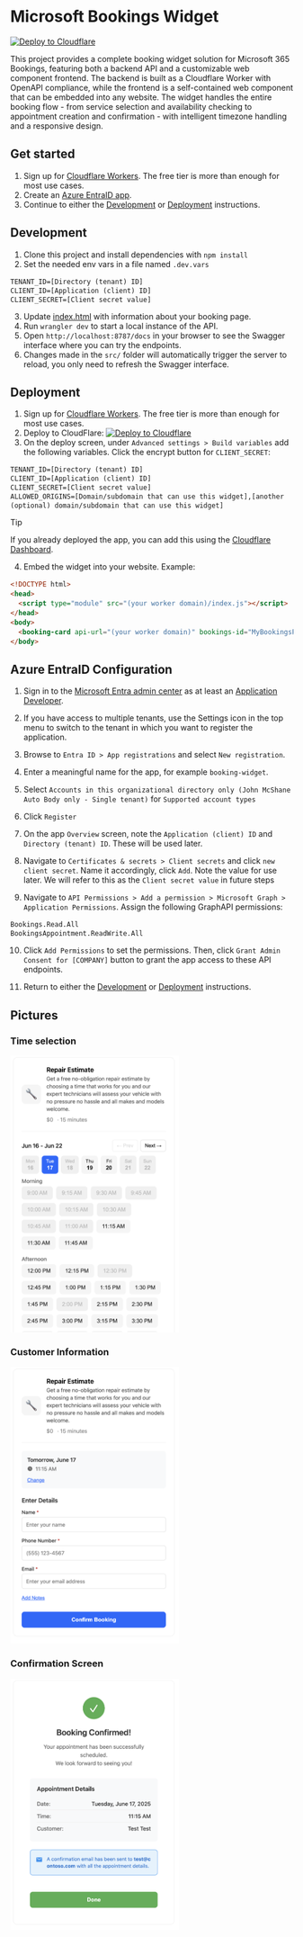 # Microsoft Bookings Widget

[![Deploy to Cloudflare](https://deploy.workers.cloudflare.com/button)](https://deploy.workers.cloudflare.com/?url=https://github.com/bman46/bookings-workers.git)

This project provides a complete booking widget solution for Microsoft 365 Bookings, featuring both a backend API and a customizable web component frontend. The backend is built as a Cloudflare Worker with OpenAPI compliance, while the frontend is a self-contained web component that can be embedded into any website. The widget handles the entire booking flow - from service selection and availability checking to appointment creation and confirmation - with intelligent timezone handling and a responsive design.

## Get started

1. Sign up for [Cloudflare Workers](https://workers.dev). The free tier is more than enough for most use cases.
2. Create an [Azure EntraID app](#Azure-EntraID-Configuration).
3. Continue to either the [Development](#Development) or [Deployment](#Deployment) instructions.

## Development

1. Clone this project and install dependencies with `npm install`
2. Set the needed env vars in a file named `.dev.vars`
```
TENANT_ID=[Directory (tenant) ID]
CLIENT_ID=[Application (client) ID]
CLIENT_SECRET=[Client secret value]
```
3. Update [index.html](dist/index.html) with information about your booking page.
4. Run `wrangler dev` to start a local instance of the API.
5. Open `http://localhost:8787/docs` in your browser to see the Swagger interface where you can try the endpoints.
6. Changes made in the `src/` folder will automatically trigger the server to reload, you only need to refresh the Swagger interface.

## Deployment

1. Sign up for [Cloudflare Workers](https://workers.dev). The free tier is more than enough for most use cases.
2. Deploy to CloudFlare: [![Deploy to Cloudflare](https://deploy.workers.cloudflare.com/button)](https://deploy.workers.cloudflare.com/?url=https://github.com/bman46/bookings-workers.git)
3. On the deploy screen, under `Advanced settings > Build variables` add the following variables. Click the encrypt button for `CLIENT_SECRET`:
```
TENANT_ID=[Directory (tenant) ID]
CLIENT_ID=[Application (client) ID]
CLIENT_SECRET=[Client secret value]
ALLOWED_ORIGINS=[Domain/subdomain that can use this widget],[another (optional) domain/subdomain that can use this widget]
```

> [!TIP]
> If you already deployed the app, you can add this using the [Cloudflare Dashboard](https://developers.cloudflare.com/workers/configuration/environment-variables/#add-environment-variables-via-the-dashboard).

4. Embed the widget into your website. Example:
```html
<!DOCTYPE html>
<head>
  <script type="module" src="(your worker domain)/index.js"></script>
</head>
<body>
  <booking-card api-url="(your worker domain)" bookings-id="MyBookingsPage@Contoso.com" service-displayName="My Service" icon="🔧"></booking-card>
</body>
```

## Azure EntraID Configuration

1. Sign in to the [Microsoft Entra admin center](https://entra.microsoft.com/) as at least an [Application Developer](https://learn.microsoft.com/en-us/entra/identity/role-based-access-control/permissions-reference#application-developer).

2. If you have access to multiple tenants, use the Settings icon  in the top menu to switch to the tenant in which you want to register the application.

3. Browse to `Entra ID > App registrations` and select `New registration`.

4. Enter a meaningful name for the app, for example `booking-widget`.

5. Select `Accounts in this organizational directory only (John McShane Auto Body only - Single tenant)` for `Supported account types`

6. Click `Register`

7. On the app `Overview` screen, note the `Application (client) ID` and `Directory (tenant) ID`. These will be used later.

8. Navigate to `Certificates & secrets > Client secrets` and click `new client secret`. Name it accordingly, click `Add`. Note the value for use later. We will refer to this as the `Client secret value` in future steps

9. Navigate to `API Permissions > Add a permission > Microsoft Graph > Application Permissions`. Assign the following GraphAPI permissions:
```
Bookings.Read.All
BookingsAppointment.ReadWrite.All
```

10. Click `Add Permissions` to set the permissions. Then, click `Grant Admin Consent for [COMPANY]` button to grant the app access to these API endpoints.

9. Return to either the [Development](#Development) or [Deployment](#Deployment) instructions.

## Pictures
### Time selection
<img src="docs/images/times.png" alt="Time selection screen" width="300" />

### Customer Information
<img src="docs/images/information.png" alt="Customer information" width="300" />

### Confirmation Screen
<img src="docs/images/confirmation.png" alt="Booking confirmation" width="300" />